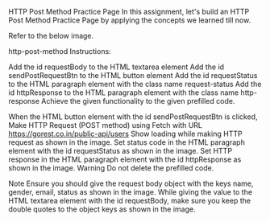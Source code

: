 HTTP Post Method Practice Page
In this assignment, let's build an HTTP Post Method Practice Page by applying the concepts we learned till now.

Refer to the below image.

http-post-method
Instructions:

Add the id requestBody to the HTML textarea element
Add the id sendPostRequestBtn to the HTML button element
Add the id requestStatus to the HTML paragraph element with the class name request-status
Add the id httpResponse to the HTML paragraph element with the class name http-response
Achieve the given functionality to the given prefilled code.

When the HTML button element with the id sendPostRequestBtn is clicked,
Make HTTP Request (POST method) using Fetch with URL https://gorest.co.in/public-api/users
Show loading while making HTTP request as shown in the image.
Set status code in the HTML paragraph element with the id requestStatus as shown in the image.
Set HTTP response in the HTML paragraph element with the id httpResponse as shown in the image.
Warning
Do not delete the prefilled code.

Note
Ensure you should give the request body object with the keys name, gender, email, status as shown in the image.
While giving the value to the HTML textarea element with the id requestBody, make sure you keep the double quotes to the object keys as shown in the image.

